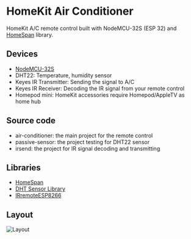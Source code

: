  # HomeKit Air Conditioner

HomeKit A/C remote control built with NodeMCU-32S (ESP 32) and [HomeSpan](https://github.com/HomeSpan/HomeSpan) library.


## Devices

- [NodeMCU-32S](https://docs.ai-thinker.com/esp32/boards/nodemcu_32s)
- DHT22: Temperature, humidity sensor
- Keyes IR Transmitter: Sending the signal to A/C
- Keyes IR Receiver: Decoding the IR signal from your remote control
- Homepod mini: HomeKit accessories require Homepod/AppleTV as home hub


## Source code

- air-conditioner: the main project for the remote control
- passive-sensor: the project testing for DHT22 sensor
- irsend: the project for IR signal decoding and transmitting


## Libraries

- [HomeSpan](https://github.com/HomeSpan/HomeSpan)
- [DHT Sensor Library](https://github.com/adafruit/DHT-sensor-library)
- [IRremoteESP8266](https://github.com/crankyoldgit/IRremoteESP8266)


## Layout

![Layout](https://raw.githubusercontent.com/dingyiyi0226/homekit-air-conditioner/master/src/IMG_5974.jpg)
